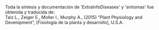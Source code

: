 Toda la síntesis y documentación de 'ExtraInfoDiseases' y 'sintomas' fue obtenida y traducida de:  
Taiz L., Zeiger E., Moller I., Murphy A., (2015) “Plant Physiology and Development”, 
[Fisiología de la planta y desarrollo], U.S.A.

